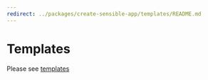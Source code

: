 ```yaml
---
redirect: ../packages/create-sensible-app/templates/README.md
---
```


# Templates

Please see [templates](../packages/create-sensible-app/templates/README.md)